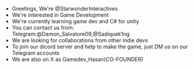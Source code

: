 - Greetings, We're @StarwonderInteractives
- We're interested in Game Development
- We're currently learning game dev and C# for unity
- You can contact us from:
  Telegram:@Damon_Salvatore09,@Sadiquek1ng
- We are looking for collaborations from other indie devs                                  
- To join our dicord server and help to make the game, just DM us on our Telegram accounts
- We are also on X as Gamedev_Hasan(CO-FOUNDER)
